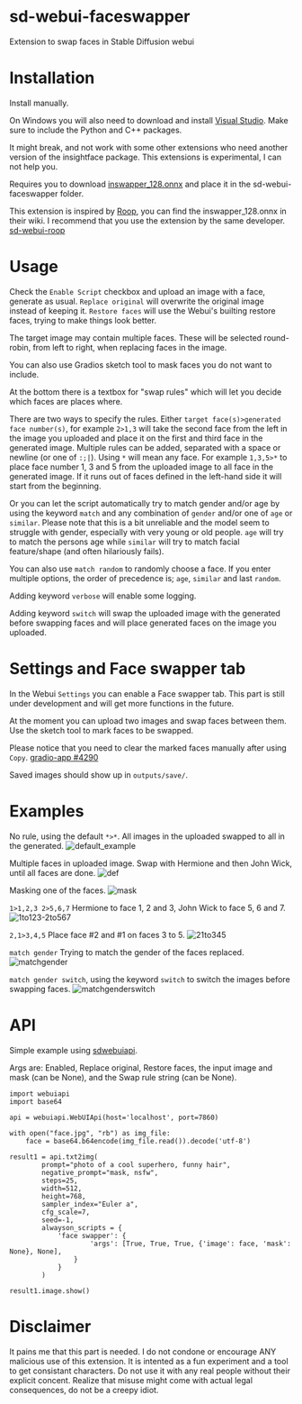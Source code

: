 # sd-webui-faceswapper
Extension to swap faces in Stable Diffusion webui

# Installation
Install manually.

On Windows you will also need to download and install [Visual Studio](https://visualstudio.microsoft.com/downloads/). Make sure to include the Python and C++ packages.

It might break, and not work with some other extensions who need another version of the insightface package. This extensions is experimental, I can not help you.

Requires you to download [inswapper_128.onnx](https://huggingface.co/henryruhs/roop/resolve/main/inswapper_128.onnx) and place it in the sd-webui-faceswapper folder.

This extension is inspired by [Roop](https://github.com/s0md3v/roop), you can find the inswapper_128.onnx in their wiki. I recommend that you use the extension by the same developer. [sd-webui-roop](https://github.com/s0md3v/sd-webui-roop)

# Usage
Check the `Enable Script` checkbox and upload an image with a face, generate as usual. `Replace original` will overwrite the original image instead of keeping it. `Restore faces` will use the Webui's builting restore faces, trying to make things look better.

The target image may contain multiple faces. These will be selected round-robin, from left to right, when replacing faces in the image.

You can also use Gradios sketch tool to mask faces you do not want to include.

At the bottom there is a textbox for "swap rules" which will let you decide which faces are places where.

There are two ways to specify the rules. Either `target face(s)>generated face number(s)`, for example `2>1,3` will take the second face from the left in the image you uploaded and place it on the first and third face in the generated image. Multiple rules can be added, separated with a space or newline (or one of `:;|`). Using `*` will mean any face. For example `1,3,5>*` to place face number 1, 3 and 5 from the uploaded image to all face in the generated image. If it runs out of faces defined in the left-hand side it will start from the beginning.

Or you can let the script automatically try to match gender and/or age by using the keyword `match` and any combination of `gender` and/or one of `age` or `similar`. Please note that this is a bit unreliable and the model seem to struggle with gender, especially with very young or old people. `age` will try to match the persons age while `similar` will try to match facial feature/shape (and often hilariously fails).

You can also use `match random` to randomly choose a face. If you enter multiple options, the order of precedence is; `age`, `similar` and last `random`.

Adding keyword `verbose` will enable some logging.

Adding keyword `switch` will swap the uploaded image with the generated before swapping faces and will place generated faces on the image you uploaded.

# Settings and Face swapper tab

In the Webui `Settings` you can enable a Face swapper tab. This part is still under development and will get more functions in the future.

At the moment you can upload two images and swap faces between them. Use the sketch tool to mark faces to be swapped.

Please notice that you need to clear the marked faces manually after using `Copy`. [gradio-app #4290](https://github.com/gradio-app/gradio/issues/4290)

Saved images should show up in `outputs/save/`.

# Examples

No rule, using the default `*>*`. All images in the uploaded swapped to all in the generated.
![default_example](https://github.com/yownas/sd-webui-faceswapper/assets/13150150/03f0a631-82a9-4f2c-ad47-18f361ee9473)

Multiple faces in uploaded image. Swap with Hermione and then John Wick, until all faces are done.
![def](https://github.com/yownas/sd-webui-faceswapper/assets/13150150/c8b8daa2-4ba1-4cfa-b06d-873dc1d583ad)

Masking one of the faces.
![mask](https://github.com/yownas/sd-webui-faceswapper/assets/13150150/cba79db4-8323-4f7f-90b2-b829adaf7374)

`1>1,2,3 2>5,6,7` Hermione to face 1, 2 and 3, John Wick to face 5, 6 and 7.
![1to123-2to567](https://github.com/yownas/sd-webui-faceswapper/assets/13150150/0ed2ac51-652c-4a47-983a-8be8b37de2ab)

`2,1>3,4,5` Place face #2 and #1 on faces 3 to 5.
![21to345](https://github.com/yownas/sd-webui-faceswapper/assets/13150150/2dd25ea7-3714-45d2-a921-730dfe9f04a7)

`match gender` Trying to match the gender of the faces replaced.
![matchgender](https://github.com/yownas/sd-webui-faceswapper/assets/13150150/88df8872-4be5-438a-8387-0d692cabd17c)

`match gender switch`, using the keyword `switch` to switch the images before swapping faces.
![matchgenderswitch](https://github.com/yownas/sd-webui-faceswapper/assets/13150150/1bdb2fcd-d695-4753-b88f-30fb33ccb660)



# API
Simple example using [sdwebuiapi](https://github.com/mix1009/sdwebuiapi).

Args are: Enabled, Replace original, Restore faces, the input image and mask (can be None), and the Swap rule string (can be None).

```
import webuiapi
import base64

api = webuiapi.WebUIApi(host='localhost', port=7860)

with open("face.jpg", "rb") as img_file:
    face = base64.b64encode(img_file.read()).decode('utf-8')

result1 = api.txt2img(
        prompt="photo of a cool superhero, funny hair",
        negative_prompt="mask, nsfw",
        steps=25,
        width=512,
        height=768,
        sampler_index="Euler a",
        cfg_scale=7,
        seed=-1,
        alwayson_scripts = {
            'face swapper': {
                    'args': [True, True, True, {'image': face, 'mask': None}, None],
                }
            }
        )

result1.image.show()
```

# Disclaimer
It pains me that this part is needed. I do not condone or encourage ANY malicious use of this extension. It is intented as a fun experiment and a tool to get consistant characters. Do not use it with any real people without their explicit concent. Realize that misuse might come with actual legal consequences, do not be a creepy idiot.
